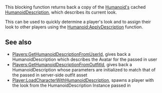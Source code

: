 This blocking function returns back a copy of the [Humanoid's](https://developer.roblox.com/en-us/api-reference/class/Humanoid) cached [HumanoidDescription](https://developer.roblox.com/en-us/api-reference/class/HumanoidDescription), which describes its current look.

This can be used to quickly determine a player's look and to assign their look to other players using the [Humanoid:ApplyDescription](https://developer.roblox.com/en-us/api-reference/function/Humanoid/ApplyDescription) function.

See also
--------

*   [Players:GetHumanoidDescriptionFromUserId](https://developer.roblox.com/en-us/api-reference/function/Players/GetHumanoidDescriptionFromUserId), gives back a HumanoidDescription which describes the Avatar for the passed in user
*   [Players:GetHumanoidDescriptionFromOutfitId](https://developer.roblox.com/en-us/api-reference/function/Players/GetHumanoidDescriptionFromOutfitId), gives back a HumanoidDescription whose parameters are initialized to match that of the passed in server-side outfit asset
*   [Player:LoadCharacterWithHumanoidDescription](https://developer.roblox.com/en-us/api-reference/function/Player/LoadCharacterWithHumanoidDescription), spawns a player with the look from the HumanoidDescription Instance passed in